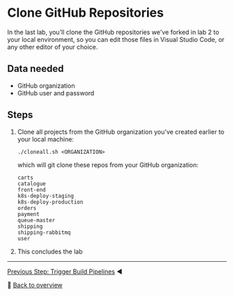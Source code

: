 # Clone GitHub Repositories

In the last lab, you'll clone the GitHub repositories we've forked in lab 2 to your local environment, so you can edit those files in Visual Studio Code, or any other editor of your choice.

## Data needed
* GitHub organization
* GitHub user and password

## Steps
1. Clone all projects from the GitHub organization you've created earlier to your local machine:

    ```
    ./cloneall.sh <ORGANIZATION>
    ```
    
    which will git clone these repos from your GitHub organization:
    
    ```
    carts
    catalogue
    front-end
    k8s-deploy-staging
    k8s-deploy-production
    orders
    payment
    queue-master
    shipping
    shipping-rabbitmq
    user
    ```

1. This concludes the lab

---

[Previous Step: Trigger Build Pipelines](../5_Trigger_Build_Pipelines) :arrow_backward:

:arrow_up_small: [Back to overview](../)
